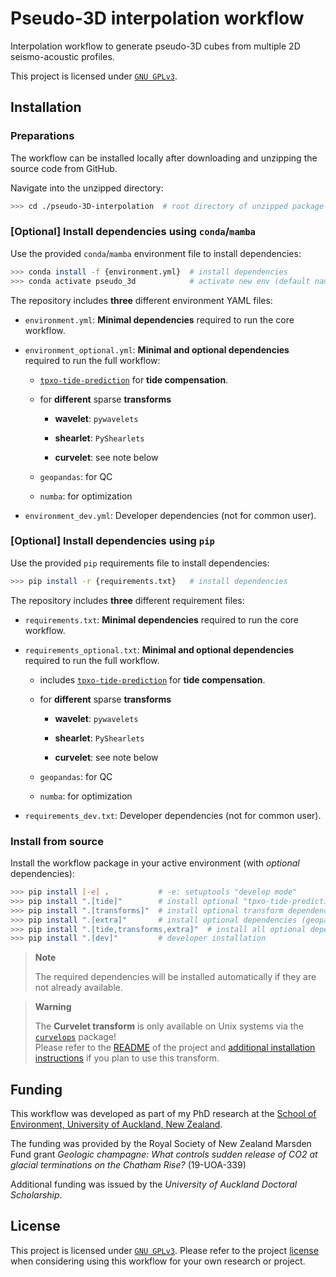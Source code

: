 # Pseudo-3D interpolation workflow

Interpolation workflow to generate pseudo-3D cubes from multiple 2D seismo-acoustic profiles.

This project is licensed under [`GNU GPLv3`](./LICENSE).

## Installation

### Preparations

The workflow can be installed locally after downloading and unzipping the source code from GitHub.

Navigate into the unzipped directory:

```bash
>>> cd ./pseudo-3D-interpolation  # root directory of unzipped package
```

### [Optional] Install dependencies using `conda`/`mamba`

Use the provided `conda`/`mamba` environment file to install dependencies:

```bash
>>> conda install -f {environment.yml}  # install dependencies
>>> conda activate pseudo_3d            # activate new env (default name: "pseudo_3d")
```

The repository includes **three** different environment YAML files:

- `environment.yml`: **Minimal dependencies** required to run the core workflow.

- `environment_optional.yml`: **Minimal and optional dependencies** required to run the full workflow:
  
     - [`tpxo-tide-prediction`](https://github.com/fwrnke/tpxo-tide-prediction) for **tide compensation**.
  
     - for **different** sparse **transforms**
       
          - **wavelet**: `pywavelets`
       
          - **shearlet**: `PyShearlets`
       
          - **curvelet**: see note below
  
     - `geopandas`: for QC
  
     - `numba`: for optimization

- `environment_dev.yml`: Developer dependencies (not for common user).

### [Optional] Install dependencies using `pip`

Use the provided `pip` requirements file to install dependencies:

```bash
>>> pip install -r {requirements.txt}   # install dependencies
```

The repository includes **three** different requirement files:

- `requirements.txt`: **Minimal dependencies** required to run the core workflow.

- `requirements_optional.txt`: **Minimal and optional dependencies** required to run the full workflow.
  
     - includes [`tpxo-tide-prediction`](https://github.com/fwrnke/tpxo-tide-prediction) for **tide compensation**.
  
     - for **different** sparse **transforms**
       
          - **wavelet**: `pywavelets`
       
          - **shearlet**: `PyShearlets`
       
          - **curvelet**: see note below
  
     - `geopandas`: for QC
  
     - `numba`: for optimization

- `requirements_dev.txt`: Developer dependencies (not for common user).

### Install from source

Install the workflow package in your active environment (with *optional* dependencies):

```bash
>>> pip install [-e] .           # -e: setuptools "develop mode"
>>> pip install ".[tide]"        # install optional "tpxo-tide-prediction" dependency
>>> pip install ".[transforms]"  # install optional transform dependencies
>>> pip install ".[extra]"       # install optional dependencies (geopandas, numba)
>>> pip install ".[tide,transforms,extra]"  # install all optional dependencies (RECOMMENDED!)
>>> pip install ".[dev]"         # developer installation
```

> **Note**
> 
> The required dependencies will be installed automatically if they are not already available.



> **Warning**
> 
> The **Curvelet transform** is only available on Unix systems via the [`curvelops`](https://github.com/PyLops/curvelops) package!  
> Please refer to the [README](https://github.com/PyLops/curvelops#readme) of the project and [additional installation instructions](https://github.com/DIG-Kaust/conda_envs/blob/main/install_curvelops.sh) if you plan to use this transform.

## Funding

This workflow was developed as part of my PhD research at the [School of Environment, University of Auckland, New Zealand](https://www.auckland.ac.nz/en/science/about-the-faculty/school-of-environment.html).

The funding was provided by the Royal Society of New Zealand Marsden Fund grant _Geologic champagne: What controls sudden release of CO2 at glacial terminations on the Chatham Rise?_ (19-UOA-339) 

Additional funding was issued by the _University of Auckland Doctoral Scholarship_.

## License

This project is licensed under [`GNU GPLv3`](./LICENSE). Please refer to the project [license](.LICENSE) when considering using this workflow for your own research or project.